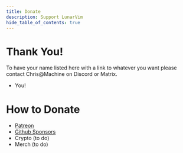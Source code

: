 ```yaml
---
title: Donate
description: Support LunarVim
hide_table_of_contents: true
---
```


# Thank You!

To have your name listed here with a link to whatever you want please contact Chris@Machine on Discord or Matrix.

- You!

# How to Donate

- [Patreon](https://www.patreon.com/chrisatmachine)
- [Github Sponsors](https://github.com/sponsors/ChristianChiarulli)
- Crypto (to do)
- Merch (to do)

